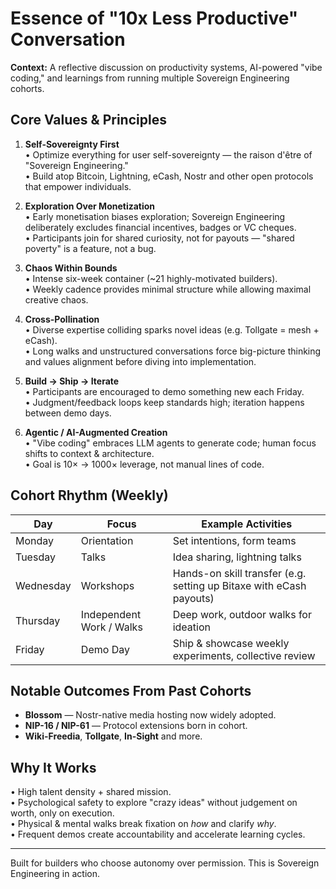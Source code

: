 # Essence of "10x Less Productive" Conversation

**Context:** A reflective discussion on productivity systems, AI-powered "vibe coding," and learnings from running multiple Sovereign Engineering cohorts.

## Core Values & Principles

1. **Self-Sovereignty First**  
   • Optimize everything for user self-sovereignty — the raison d'être of "Sovereign Engineering."  
   • Build atop Bitcoin, Lightning, eCash, Nostr and other open protocols that empower individuals.

2. **Exploration Over Monetization**  
   • Early monetisation biases exploration; Sovereign Engineering deliberately excludes financial incentives, badges or VC cheques.  
   • Participants join for shared curiosity, not for payouts — "shared poverty" is a feature, not a bug.

3. **Chaos Within Bounds**  
   • Intense six-week container (~21 highly-motivated builders).  
   • Weekly cadence provides minimal structure while allowing maximal creative chaos.

4. **Cross-Pollination**  
   • Diverse expertise colliding sparks novel ideas (e.g. Tollgate = mesh + eCash).  
   • Long walks and unstructured conversations force big-picture thinking and values alignment before diving into implementation.

5. **Build → Ship → Iterate**  
   • Participants are encouraged to demo something new each Friday.  
   • Judgment/feedback loops keep standards high; iteration happens between demo days.

6. **Agentic / AI-Augmented Creation**  
   • "Vibe coding" embraces LLM agents to generate code; human focus shifts to context & architecture.  
   • Goal is 10× → 1000× leverage, not manual lines of code.

## Cohort Rhythm (Weekly)

| Day       | Focus                    | Example Activities                                                  |
| --------- | ------------------------ | ------------------------------------------------------------------- |
| Monday    | Orientation              | Set intentions, form teams                                          |
| Tuesday   | Talks                    | Idea sharing, lightning talks                                       |
| Wednesday | Workshops                | Hands-on skill transfer (e.g. setting up Bitaxe with eCash payouts) |
| Thursday  | Independent Work / Walks | Deep work, outdoor walks for ideation                               |
| Friday    | Demo Day                 | Ship & showcase weekly experiments, collective review               |

## Notable Outcomes From Past Cohorts

- **Blossom** — Nostr-native media hosting now widely adopted.
- **NIP-16 / NIP-61** — Protocol extensions born in cohort.
- **Wiki-Freedia**, **Tollgate**, **In-Sight** and more.

## Why It Works

• High talent density + shared mission.  
• Psychological safety to explore "crazy ideas" without judgement on worth, only on execution.  
• Physical & mental walks break fixation on _how_ and clarify _why_.  
• Frequent demos create accountability and accelerate learning cycles.

---

Built for builders who choose autonomy over permission. This is Sovereign Engineering in action.
